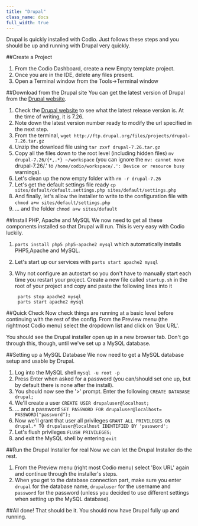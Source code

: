 ```yaml
---
title: "Drupal"
class_name: docs
full_width: true
---
```


Drupal is quickly installed with Codio. Just follows these steps and you should be up and running with Drupal very quickly.

##Create a Project

1. From the Codio Dashboard, create a new Empty template project. 
1. Once you are in the IDE, delete any files present.
1. Open a Terminal window from the Tools->Terminal window

##Download from the Drupal site
You can get the latest version of Drupal from the [Drupal website](https://drupal.org/project/drupal). 

1. Check the [Drupal website](https://drupal.org/project/drupal) to see what the latest release version is. At the time of writing, it is 7.26.
1. Note down the latest version number ready to modify the url specified in the next step.
1. From the terminal, `wget http://ftp.drupal.org/files/projects/drupal-7.26.tar.gz` 
1. Unzip the download file using `tar zxvf drupal-7.26.tar.gz`
1. Copy all the files down to the root level (including hidden files) `mv drupal-7.26/{*,.*} ~/workspace` (you can ignore the `mv: cannot move `drupal-7.26/.' to `/home/codio/workspace/.': Device or resource busy` warnings).
1. Let's clean up the now empty folder with `rm -r drupal-7.26`
1. Let's get the default settings file ready `cp sites/default/default.settings.php sites/default/settings.php`
1. And finally, let's allow the installer to write to the configuration file with `chmod a+w sites/default/settings.php`
1. ... and the folder `chmod a+w sites/default`

##Install PHP, Apache and MySQL
We now need to get all these components installed so that Drupal will run. This is very easy with Codio luckily.

1. `parts install php5 php5-apache2 mysql` which automatically installs PHP5,Apache and MySQL.
1. Let's start up our services with `parts start apache2 mysql`
1. Why not configure an autostart so you don't have to manually start each time you restart your project. Create a new file called `startup.sh` in the root of your project and copy and paste the following lines into it

        parts stop apache2 mysql
        parts start apache2 mysql

##Quick Check
Now check things are running at a basic level before continuing with the rest of the config. From the Preview menu (the rightmost Codio menu) select the dropdown list and click on 'Box URL'. 

You should see the Drupal installer open up in a new browser tab. Don't go through this, though, until we've set up a MySQL database.

##Setting up a MySQL Database
We now need to get a MySQL database setup and usable by Drupal.

1. Log into the MySQL shell `mysql -u root -p`
1. Press Enter when asked for a password (you can/should set one up, but by default there is none after the install).
1. You should now see the '>' prompt. Enter the following `CREATE DATABASE drupal;`
1. We'll create a user `CREATE USER drupaluser@localhost;`
1. ... and a password `SET PASSWORD FOR drupaluser@localhost= PASSWORD("password");`
1. Now we'll grant that user all privileges `GRANT ALL PRIVILEGES ON drupal.* TO drupaluser@localhost IDENTIFIED BY 'password';`
1. Let's flush privileges `FLUSH PRIVILEGES;`
1. and exit the MySQL shell by entering `exit`

##Run the Drupal Installer for real
Now we can let the Drupal Installer do the rest. 

1. From the Preview menu (right most Codio menu) select 'Box URL' again and continue through the installer's steps.
1. When you get to the database connection part, make sure you enter `drupal` for the database name, `drupaluser` for the username and `password` for the password (unless you decided to use different settings when setting up the MySQL database).

##All done!
That should be it. You should now have Drupal fully up and running.

